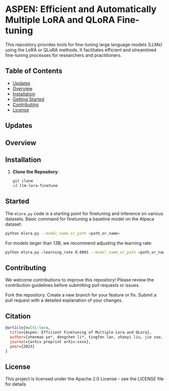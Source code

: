 # ASPEN: Efficient and Automatically Multiple LoRA and QLoRA Fine-tuning

This repository provides tools for fine-tuning large language models (LLMs) using the LoRA or QLoRA methods. It facilitates efficient and streamlined fine-tuning processes for researchers and practitioners.

## Table of Contents

- [Updates](#updates)
- [Overview](#overview)
- [Installation](#installation)
- [Getting Started](#started)
- [Contributing](#contributing)
- [License](#license)

## Updates

## Overview

## Installation

1. **Clone the Repository**:
   ```bash
   git clone 
   cd llm-lora-finetune
   ```

## Started
The `mlora.py` code is a starting point for finetuning and inference on various datasets.
Basic command for finetuning a baseline model on the Alpaca dataset:
```bash
python mlora.py --model_name_or_path <path_or_name>
```

For models larger than 13B, we recommend adjusting the learning rate:
```bash
python mlora.py –learning_rate 0.0001 --model_name_or_path <path_or_name>
```
   
## Contributing
We welcome contributions to improve this repository! Please review the contribution guidelines before submitting pull requests or issues.

Fork the repository.
Create a new branch for your feature or fix.
Submit a pull request with a detailed explanation of your changes.

## Citation

```bibtex
@article{multi-lora,
  title={Aspen: Efficient Finetuning of Multiple Lora and QLora},
  author={zhenmao ye*, dengchen li*, tingfen lan, zhaoyi liu, jie zuo, lei duan, mingjie tang},
  journal={arXiv preprint arXiv:xxxx},
  year={2023}
}
```

## License
This project is licensed under the Apache 2.0 License - see the LICENSE file for details




